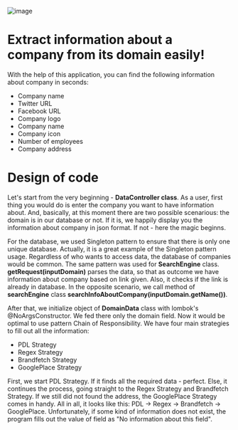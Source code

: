 ![image](https://user-images.githubusercontent.com/92807364/205335090-8cf80e56-95c5-4bc7-8bfa-61a3443e8dcc.png)
# Extract information about a company from its domain easily!

With the help of this application, you can find the following information about company in seconds:
* Company name
* Twitter URL
* Facebook URL
* Company logo
* Company name
* Company icon
* Number of employees
* Company address

# Design of code

Let's start from the very beginning - <b>DataController class</b>. As a user, first thing you would do is enter the company you want to have information about. And, basically, at this moment there are two possible scenarious: the domain is in our database or not. If it is, we happily display you the information about company in json format. If not - here the magic beginns.

For the database, we used Singleton pattern to ensure that there is only one unique database. Actually, it is a great example of the Singleton pattern usage. Regardless of who wants to access data, the database of companies would be common. The same pattern was used for <b>SearchEngine</b> class. <b>getRequest(inputDomain)</b> parses the data, so that as outcome we have information about company based on link given. Also, it checks if the link is already in database. In the opposite scenario, we call method of <b>searchEngine</b> class <b>searchInfoAboutCompany(inputDomain.getName())</b>. 

After that, we initialize object of <b>DomainData</b> class with lombok's @NoArgsConstructor. We fed there only the domain field. Now it would be optimal to use pattern Chain of Responsibility. We have four main strategies to fill out all the information:
* PDL Strategy
* Regex Strategy
* Brandfetch Strategy
* GooglePlace Strategy

First, we start PDL Strategy. If it finds all the required data - perfect. Else, it continues the process, going straight to the Regex Strategy and Brandfetch Strategy. If we still did not found the address, the GooglePlace Strategy comes in handy. All in all, it looks like this: PDL -> Regex -> Brandfetch -> GooglePlace. Unfortunately, if some kind of information does not exist, the program fills out the value of field as "No information about this field".
